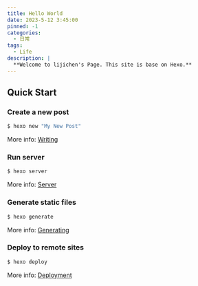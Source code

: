 ```yaml
---
title: Hello World
date: 2023-5-12 3:45:00
pinned: -1
categories: 
  - 日常
tags: 
  - Life
description: |
  **Welcome to lijichen's Page. This site is base on Hexo.**
---
```



## Quick Start

### Create a new post

``` bash
$ hexo new "My New Post"
```

More info: [Writing](https://hexo.io/docs/writing.html)

### Run server

``` bash
$ hexo server
```

More info: [Server](https://hexo.io/docs/server.html)

### Generate static files

``` bash
$ hexo generate
```

More info: [Generating](https://hexo.io/docs/generating.html)

### Deploy to remote sites

``` bash
$ hexo deploy
```

More info: [Deployment](https://hexo.io/docs/one-command-deployment.html)
